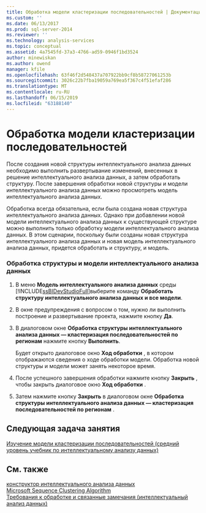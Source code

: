 ```yaml
---
title: Обработка модели кластеризации последовательностей | Документация Майкрософт
ms.custom: ''
ms.date: 06/13/2017
ms.prod: sql-server-2014
ms.reviewer: ''
ms.technology: analysis-services
ms.topic: conceptual
ms.assetid: 4a7545fd-37a3-4766-ad59-0946f1bd3524
author: minewiskan
ms.author: owend
manager: kfile
ms.openlocfilehash: 63f46f2d548437a707922bb9cf8b58727061253b
ms.sourcegitcommit: 3026c22b7fba19059a769ea5f367c4f51efaf286
ms.translationtype: MT
ms.contentlocale: ru-RU
ms.lasthandoff: 06/15/2019
ms.locfileid: "63188140"
---
```

# <a name="processing-the-sequence-clustering-model"></a>Обработка модели кластеризации последовательностей
  После создания новой структуры интеллектуального анализа данных необходимо выполнить развертывание изменений, внесенных в решение интеллектуального анализа данных, а затем обработать структуру. После завершения обработки новой структуры и модели интеллектуального анализа данных можно просмотреть модель интеллектуального анализа данных.  
  
 Обработка всегда обязательна, если была создана новая структура интеллектуального анализа данных. Однако при добавлении новой модели интеллектуального анализа данных к существующей структуре можно выполнить только обработку модели интеллектуального анализа данных. В этом сценарии, поскольку были созданы новая структура интеллектуального анализа данных и новая модель интеллектуального анализа данных, придется обработать и структуру, и модель.  
  
### <a name="to-process-the-mining-structure-and-model"></a>Обработка структуры и модели интеллектуального анализа данных  
  
1.  В меню **Модель интеллектуального анализа данных** среды [!INCLUDE[ssBIDevStudioFull](../includes/ssbidevstudiofull-md.md)]выберите команду **Обработать структуру интеллектуального анализа данных и все модели**.  
  
2.  В окне предупреждения с вопросом о том, нужно ли выполнить построение и развертывание проекта, нажмите кнопку **Да**.  
  
3.  В диалоговом окне **Обработка структуры интеллектуального анализа данных — кластеризация последовательностей по регионам** нажмите кнопку **Выполнить**.  
  
     Будет открыто диалоговое окно **Ход обработки** , в котором отображаются сведения о ходе обработки модели. Обработка новой структуры и модели может занять некоторое время.  
  
4.  После успешного завершения обработки нажмите кнопку **Закрыть** , чтобы закрыть диалоговое окно **Ход обработки** .  
  
5.  Затем нажмите кнопку **Закрыть** в диалоговом окне **Обработка структуры интеллектуального анализа данных — кластеризация последовательностей по регионам** .  
  
## <a name="next-task-in-lesson"></a>Следующая задача занятия  
 [Изучение модели кластеризации последовательностей &#40;средний уровень учебник по интеллектуальному анализу данных&#41;](../../2014/tutorials/exploring-the-sequence-clustering-model-intermediate-data-mining-tutorial.md)  
  
## <a name="see-also"></a>См. также  
 [конструктор интеллектуального анализа данных](../../2014/analysis-services/data-mining/data-mining-designer.md)   
 [Microsoft Sequence Clustering Algorithm](../../2014/analysis-services/data-mining/microsoft-sequence-clustering-algorithm.md)   
 [Требования к обработке и связанные замечания (интеллектуальный анализ данных)](../../2014/analysis-services/data-mining/processing-requirements-and-considerations-data-mining.md)  
  
  
